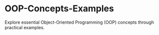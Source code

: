 # OOP-Concepts-Examples
Explore essential Object-Oriented Programming (OOP) concepts through practical examples. 
